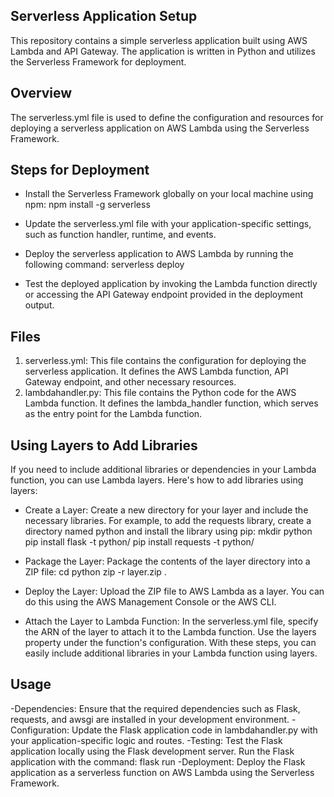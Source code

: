 ## Serverless Application Setup
This repository contains a simple serverless application built using AWS Lambda and API Gateway. The application is written in Python and utilizes the Serverless Framework for deployment.

## Overview
The serverless.yml file is used to define the configuration and resources for deploying a serverless application on AWS Lambda using the Serverless Framework.

## Steps for Deployment
- Install the Serverless Framework globally on your local machine using npm:
 npm install -g serverless

- Update the serverless.yml file with your application-specific settings, such as function handler, runtime, and events.
- Deploy the serverless application to AWS Lambda by running the following command:
  serverless deploy
- Test the deployed application by invoking the Lambda function directly or accessing the API Gateway endpoint provided in the deployment output.

## Files
1. serverless.yml: This file contains the configuration for deploying the serverless application. It defines the AWS Lambda function, API Gateway endpoint, and other necessary resources.
2. lambdahandler.py: This file contains the Python code for the AWS Lambda function. It defines the lambda_handler function, which serves as the entry point for the Lambda function.

## Using Layers to Add Libraries
If you need to include additional libraries or dependencies in your Lambda function, you can use Lambda layers. Here's how to add libraries using layers:

- Create a Layer: Create a new directory for your layer and include the necessary libraries. For example, to add the requests library, create a directory named python and install the library using pip:
mkdir python
pip install flask -t python/
pip install requests -t python/

- Package the Layer: Package the contents of the layer directory into a ZIP file:
cd python
zip -r layer.zip .

- Deploy the Layer: Upload the ZIP file to AWS Lambda as a layer. You can do this using the AWS Management Console or the AWS CLI.
- Attach the Layer to Lambda Function: In the serverless.yml file, specify the ARN of the layer to attach it to the Lambda function. Use the layers property under the function's configuration.
With these steps, you can easily include additional libraries in your Lambda function using layers.

## Usage
-Dependencies: Ensure that the required dependencies such as Flask, requests, and awsgi are installed in your development environment.
-Configuration: Update the Flask application code in lambdahandler.py with your application-specific logic and routes.
-Testing: Test the Flask application locally using the Flask development server. Run the Flask application with the command:
          flask run
-Deployment: Deploy the Flask application as a serverless function on AWS Lambda using the Serverless Framework.
